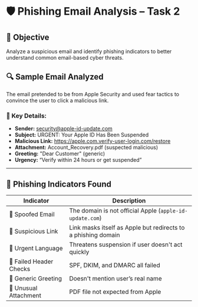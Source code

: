 # 🛡️ Phishing Email Analysis – Task 2

## 📌 Objective
Analyze a suspicious email and identify phishing indicators to better understand common email-based cyber threats.

## 🔍 Sample Email Analyzed
The email pretended to be from Apple Security and used fear tactics to convince the user to click a malicious link.

### 🔑 Key Details:
- **Sender:** security@apple-id-update.com
- **Subject:** URGENT: Your Apple ID Has Been Suspended
- **Malicious Link:** https://apple.com.verify-user-login.com/restore
- **Attachment:** Account_Recovery.pdf (suspected malicious)
- **Greeting:** "Dear Customer" (generic)
- **Urgency:** “Verify within 24 hours or get suspended”

---

## 🚨 Phishing Indicators Found
| Indicator | Description |
|----------|-------------|
| 🚩 Spoofed Email | The domain is not official Apple (`apple-id-update.com`) |
| 🚩 Suspicious Link | Link masks itself as Apple but redirects to a phishing domain |
| 🚩 Urgent Language | Threatens suspension if user doesn't act quickly |
| 🚩 Failed Header Checks | SPF, DKIM, and DMARC all failed |
| 🚩 Generic Greeting | Doesn't mention user’s real name |
| 🚩 Unusual Attachment | PDF file not expected from Apple |


